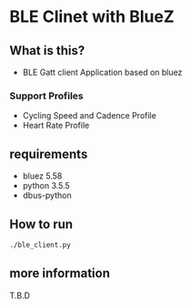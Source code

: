 # BLE Clinet with BlueZ

## What is this?

- BLE Gatt client Application based on bluez

### Support Profiles

- Cycling Speed and Cadence Profile
- Heart Rate Profile

## requirements

- bluez 5.58
- python 3.5.5
- dbus-python

## How to run

```sh
./ble_client.py
```

## more information

T.B.D